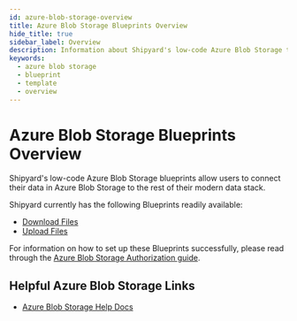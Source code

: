 ```yaml
---
id: azure-blob-storage-overview
title: Azure Blob Storage Blueprints Overview
hide_title: true
sidebar_label: Overview
description: Information about Shipyard's low-code Azure Blob Storage templates.
keywords:
  - azure blob storage
  - blueprint
  - template
  - overview
---
```


# Azure Blob Storage Blueprints Overview

Shipyard's low-code Azure Blob Storage blueprints allow users to connect their data in Azure Blob Storage to the rest of their modern data stack.

Shipyard currently has the following Blueprints readily available:
- [Download Files](azure-blob-storage-download-files)
- [Upload Files](azure-blob-storage-upload-files)

For information on how to set up these Blueprints successfully, please read through the [Azure Blob Storage Authorization guide](azure-blob-storage-authorization).

## Helpful Azure Blob Storage Links
- [Azure Blob Storage Help Docs](https://docs.microsoft.com/en-us/azure/storage/blobs/)